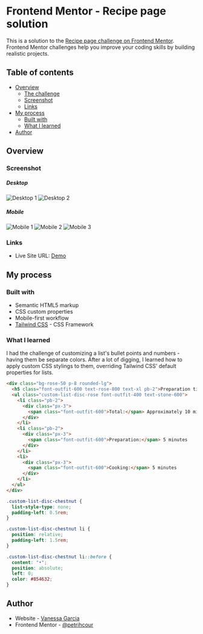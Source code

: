 # Frontend Mentor - Recipe page solution

This is a solution to the [Recipe page challenge on Frontend Mentor](https://www.frontendmentor.io/challenges/recipe-page-KiTsR8QQKm). Frontend Mentor challenges help you improve your coding skills by building realistic projects.

## Table of contents

- [Overview](#overview)
  - [The challenge](#the-challenge)
  - [Screenshot](#screenshot)
  - [Links](#links)
- [My process](#my-process)
  - [Built with](#built-with)
  - [What I learned](#what-i-learned)
- [Author](#author)

## Overview

### Screenshot

##### Desktop
![Desktop 1](assets/images/image.png)
![Desktop 2](assets/images/image-1.png)

##### Mobile
![Mobile 1](assets/images/image-2.png)
![Mobile 2](assets/images/image-3.png)
![Mobile 3](assets/images/image-4.png)

### Links

- Live Site URL: [Demo](https://petrihcour.github.io/recipe-page/)

## My process

### Built with

- Semantic HTML5 markup
- CSS custom properties
- Mobile-first workflow
- [Tailwind CSS](https://tailwindcss.com/) - CSS Framework

### What I learned

I had the challenge of customizing a list's bullet points and numbers - having them be separate colors. After a lot of digging, I learned how to apply custom CSS stylings to them, overriding Tailwind CSS' default properties for lists.

```html
<div class="bg-rose-50 p-8 rounded-lg">
  <h5 class="font-outfit-600 text-rose-800 text-xl pb-2">Preparation time</h5>
  <ul class="custom-list-disc-rose font-outfit-400 text-stone-600">
    <li class="pb-2">
      <div class="px-3">
        <span class="font-outfit-600">Total:</span> Approximately 10 minutes
      </div>
    </li>
    <li class="pb-2">
      <div class="px-3">
        <span class="font-outfit-600">Preparation:</span> 5 minutes
      </div>
    </li>
    <li>
      <div class="px-3">
        <span class="font-outfit-600">Cooking:</span> 5 minutes
      </div>
    </li>
  </ul>
</div>
```

```css
.custom-list-disc-chestnut {
  list-style-type: none;
  padding-left: 0.5rem;
}

.custom-list-disc-chestnut li {
  position: relative;
  padding-left: 1.5rem;
}

.custom-list-disc-chestnut li::before {
  content: "•";
  position: absolute;
  left: 0;
  color: #854632;
}
```

## Author

- Website - [Vanessa Garcia](https://vanessagarcia.netlify.app/)
- Frontend Mentor - [@petrihcour](https://www.frontendmentor.io/profile/petrihcour)